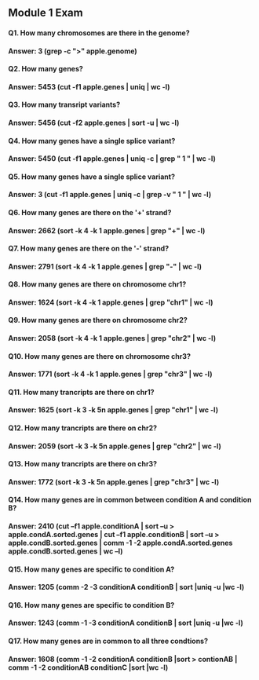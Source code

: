 ## Module 1 Exam
#### Q1. How many chromosomes are there in the genome?
#### Answer: 3 (grep -c  ">" apple.genome)
#### Q2. How many genes?
#### Answer: 5453 (cut -f1 apple.genes | uniq | wc -l)
#### Q3. How many transript variants?
#### Answer: 5456 (cut -f2 apple.genes | sort -u | wc -l)
#### Q4. How many genes have a single splice variant?
#### Answer: 5450 (cut -f1 apple.genes | uniq -c | grep " 1 " | wc -l)
#### Q5. How many genes have a single splice variant?
#### Answer: 3 (cut -f1 apple.genes | uniq  -c | grep -v " 1 " | wc -l)
#### Q6. How many genes are there on the '+' strand?
#### Answer: 2662 (sort -k 4 -k 1 apple.genes | grep "+" | wc -l)
#### Q7. How many genes are there on the '-' strand?
#### Answer: 2791 (sort -k 4 -k 1 apple.genes | grep "-" | wc -l)
#### Q8. How many genes are there on chromosome chr1?
#### Answer: 1624 (sort -k 4 -k 1 apple.genes | grep "chr1" | wc -l)
#### Q9. How many genes are there on chromosome chr2?
#### Answer: 2058 (sort -k 4 -k 1 apple.genes | grep "chr2" | wc -l)
#### Q10. How many genes are there on chromosome chr3?
#### Answer: 1771 (sort -k 4 -k 1 apple.genes | grep "chr3" | wc -l)
#### Q11. How many trancripts are there on chr1?
#### Answer: 1625 (sort -k 3 -k 5n apple.genes |  grep "chr1" | wc -l)
#### Q12. How many trancripts are there on chr2?
#### Answer: 2059 (sort -k 3 -k 5n apple.genes |  grep "chr2" | wc -l)
#### Q13. How many trancripts are there on chr3?
#### Answer: 1772 (sort -k 3 -k 5n apple.genes |  grep "chr3" | wc -l)
#### Q14. How many genes are in common between condition A and condition B?
#### Answer: 2410 (cut –f1 apple.conditionA | sort –u > apple.condA.sorted.genes | cut –f1 apple.conditionB | sort –u > apple.condB.sorted.genes | comm -1 -2 apple.condA.sorted.genes apple.condB.sorted.genes | wc –l)
#### Q15. How many genes are specific to condition A?
#### Answer: 1205 (comm -2 -3 conditionA conditionB | sort |uniq -u |wc -l)
#### Q16. How many genes are specific to condition B?
#### Answer: 1243 (comm -1 -3 conditionA conditionB | sort |uniq -u |wc -l)
#### Q17. How many genes are in common to all three condtions?
#### Answer: 1608 (comm -1 -2 conditionA conditionB |sort > contionAB | comm -1 -2 conditionAB conditionC |sort |wc -l)
